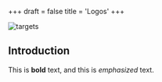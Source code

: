 +++
draft = false
title = 'Logos'
+++

![targets](/images/logos/inexorablez-01-thumb.webp)

## Introduction

This is **bold** text, and this is *emphasized* text.